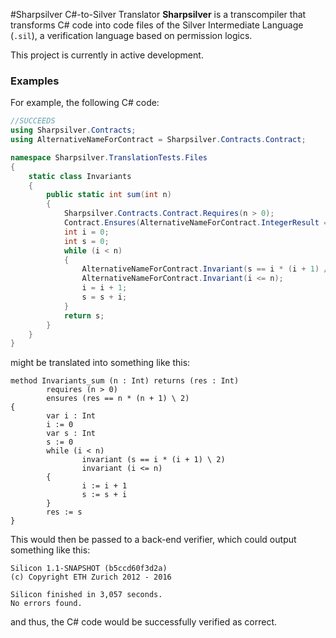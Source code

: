 #Sharpsilver C#-to-Silver Translator
**Sharpsilver** is a transcompiler that transforms C# code into code files of the Silver Intermediate Language (`.sil`), a verification language based on permission logics.

This project is currently in active development.

### Examples

For example, the following C# code:
```csharp
//SUCCEEDS
using Sharpsilver.Contracts;
using AlternativeNameForContract = Sharpsilver.Contracts.Contract;

namespace Sharpsilver.TranslationTests.Files
{
    static class Invariants
    {
        public static int sum(int n)
        {
            Sharpsilver.Contracts.Contract.Requires(n > 0);
            Contract.Ensures(AlternativeNameForContract.IntegerResult == n * (n + 1) / 2);
            int i = 0;
            int s = 0;
            while (i < n)
            {
                AlternativeNameForContract.Invariant(s == i * (i + 1) / 2);
                AlternativeNameForContract.Invariant(i <= n);
                i = i + 1;
                s = s + i; 
            }
            return s;
        }
    }
}
```
might be translated into something like this:
```
method Invariants_sum (n : Int) returns (res : Int)
        requires (n > 0)
        ensures (res == n * (n + 1) \ 2)
{
        var i : Int
        i := 0
        var s : Int
        s := 0
        while (i < n)
                invariant (s == i * (i + 1) \ 2)
                invariant (i <= n)
        {
                i := i + 1
                s := s + i
        }
        res := s
}
```
This would then be passed to a back-end verifier, which could output something like this:
```
Silicon 1.1-SNAPSHOT (b5ccd60f3d2a)
(c) Copyright ETH Zurich 2012 - 2016

Silicon finished in 3,057 seconds.
No errors found.
```
and thus, the C# code would be successfully verified as correct.